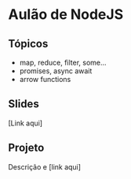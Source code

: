 # Aulão de NodeJS

## Tópicos
- map, reduce, filter, some...
- promises, async await
- arrow functions

## Slides

[Link aqui]

## Projeto

Descrição e [link aqui]
